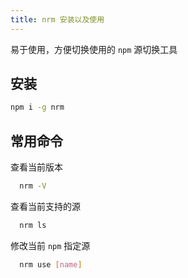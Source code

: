 ```yaml
---
title: nrm 安装以及使用
---
```


易于使用，方便切换使用的 `npm` 源切换工具

## 安装

```bash
npm i -g nrm
```

## 常用命令

查看当前版本

```bash
  nrm -V
```

查看当前支持的源

```bash
  nrm ls
```

修改当前 `npm` 指定源

```bash
  nrm use [name]
```
